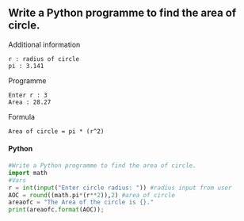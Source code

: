 ## Write a Python programme to find the area of circle.

Additional information
```
r : radius of circle
pi : 3.141
```
Programme
```
Enter r : 3
Area : 28.27
```
Formula
```
Area of circle = pi * (r^2)
```

#### Python
```python
#Write a Python programme to find the area of circle.
import math
#Vars
r = int(input("Enter circle radius: ")) #radius input from user
AOC = round((math.pi*(r**2)),2) #area of circle
areaofc = "The Area of the circle is {}."
print(areaofc.format(AOC));
```
